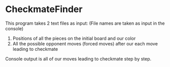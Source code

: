 # CheckmateFinder

This program takes 2 text files as input: (File names are taken as input in the console)
1) Positions of all the pieces on the initial board and our color
2) All the possible opponent moves (forced moves) after our each move leading to checkmate

Console output is all of our moves leading to checkmate step by step.
